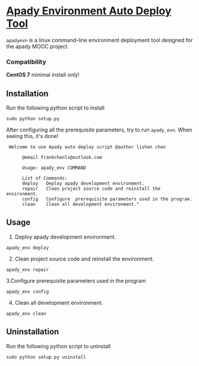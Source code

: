 [Apady Environment Auto Deploy Tool](https://github.com/apady/auto-deploy)
======

`apadyevn` is a linux command-line environment deployment tool designed for the apady MOOC project.
### Compatibility
 
        
   **CentOS 7** minimal install only!

## Installation

Run the following python script to install
```
sudo python setup.py
```
After configuring all the prerequisite parameters, try to run `apady_evn`. When seeing this, it's done!
```
 Welcome to use Apady auto deploy script @author lishen chen 

      @email frankchenls@outlook.com

      Usage: apady_env COMMAND

      List of Commands:
      deploy   Deploy apady development environment.
      repair   Clean project source code and reinstall the environment.
      config   Configure  prerequisite parameters used in the program.  
      clean    Clean all development environment."
```

## Usage

1. Deploy apady development environment.

```
apady_env deploy
```

2. Clean project source code and reinstall the environment.
```
apady_env repair
```
3.Configure prerequisite parameters used in the program
```
apady_env config
```

4. Clean all development environment.
```
apady_env clean
```
## Uninstallation

Run the following python script to uninstall
```
sudo python setup.py uninstall
```


